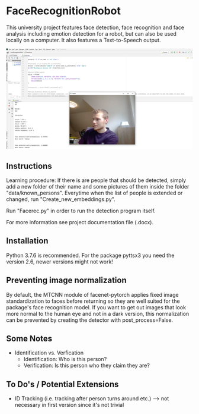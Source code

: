 # FaceRecognitionRobot 
This university project features face detection, face recognition and face analysis including emotion detection for a robot, but can also be used locally on a computer.
It also features a Text-to-Speech output.

![preview](information/preview.png)


## Instructions
Learning procedure: If there is are people that should be detected, simply add a new folder of their name and some pictures of them inside the folder "data/known_persons".
Everytime when the list of people is extended or changed, 
run "Create_new_embeddings.py". 

Run "Facerec.py" in order to run the detection program itself.

For more information see project documentation file (.docx).

## Installation
Python 3.7.6 is recommended. 
For the package pyttsx3 you need the version 2.6, newer versions might not work!

## Preventing image normalization
By default, the MTCNN module of facenet-pytorch applies fixed image standardization to faces before returning so they are well suited for the package's face recognition model.
If you want to get out images that look more normal to the human eye and not in a dark version, this normalization can be prevented by creating the detector with post_process=False.


## Some Notes
- Identification vs. Verfication
    - Identification: Who is this person?
    - Verification: Is this person who they claim they are?


## To Do's / Potential Extensions
- ID Tracking (i.e. tracking after person turns around etc.) --> not necessary in first version since it's not trivial